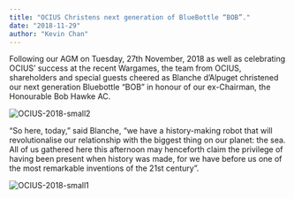 ```yaml
---
title: "OCIUS Christens next generation of BlueBottle “BOB”."
date: "2018-11-29"
author: "Kevin Chan"
---
```


Following our AGM on Tuesday, 27th November, 2018 as well as celebrating OCIUS’ success at the recent Wargames, the team from OCIUS, shareholders and special guests cheered as Blanche d’Alpuget christened our next generation Bluebottle “BOB” in honour of our ex-Chairman, the Honourable Bob Hawke AC.

![OCIUS-2018-small2](https://ocius.com.au/wp-content/uploads/2018/11/OCIUS-2018-small2.jpg)

“So here, today,” said Blanche, “we have a history-making robot that will revolutionalise our relationship with the biggest thing on our planet: the sea. All of us gathered here this afternoon may henceforth claim the privilege of having been present when history was made, for we have before us one of the most remarkable inventions of the 21st century”.

![OCIUS-2018-small1](https://ocius.com.au/wp-content/uploads/2018/11/OCIUS-2018-small5.jpg)